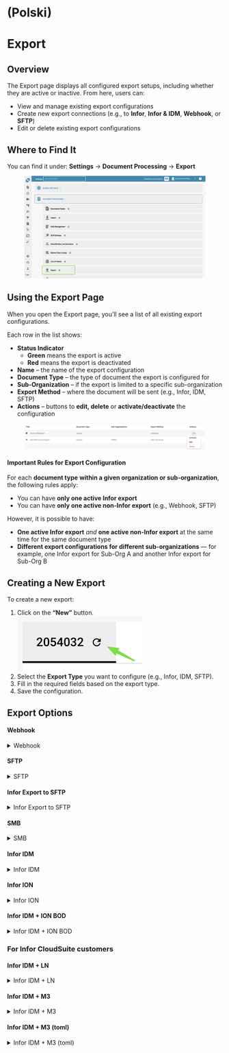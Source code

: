 
# (Polski)

# Export

## Overview

The Export page displays all configured export setups, including whether they are active or inactive. From here, users can:

* View and manage existing export configurations
* Create new export connections (e.g., to **Infor**, **Infor & IDM**, **Webhook**, or **SFTP**)
* Edit or delete existing export configurations

## Where to Find It

You can find it under: **Settings** → **Document Processing** → **Export**

<figure><img src="../../../.gitbook/assets/image (442).png" alt=""><figcaption></figcaption></figure>

## **Using the Export Page**

When you open the Export page, you’ll see a list of all existing export configurations.

Each row in the list shows:

* **Status Indicator**
  * **Green** means the export is active
  * **Red** means the export is deactivated
* **Name** – the name of the export configuration
* **Document Type** – the type of document the export is configured for
* **Sub-Organization** – if the export is limited to a specific sub-organization
* **Export Method** – where the document will be sent (e.g., Infor, IDM, SFTP)
* **Actions** – buttons to **edit, delete** or **activate/deactivate** the configuration

<figure><img src="../../../.gitbook/assets/image (15).png" alt=""><figcaption></figcaption></figure>

#### **Important Rules for Export Configuration**

For each **document type** **within a given organization or sub-organization**, the following rules apply:

* You can have **only one active Infor export**
* You can have **only one active non-Infor export** (e.g., Webhook, SFTP)

However, it is possible to have:

* **One active Infor export** _and_ **one active non-Infor export** at the same time for the same document type
* **Different export configurations for different sub-organizations** — for example, one Infor export for Sub-Org A and another Infor export for Sub-Org B

## **Creating a New Export**

To create a new export:

1. Click on the **“New”** button.\
   ![](<../../../.gitbook/assets/image (1) (1) (1).png>)
2. Select the **Export Type** you want to configure (e.g., Infor, IDM, SFTP).
3. Fill in the required fields based on the export type.
4. Save the configuration.

## Export Options&#x20;

#### Webhook

<details>

<summary>Webhook</summary>

<figure><img src="../../../.gitbook/assets/image (15) (1).png" alt=""><figcaption></figcaption></figure>

#### **Field Descriptions**

* **Title**\
  The name of the export configuration. This will appear in the export list.
* **Sub-Organization** _(optional)_\
  A dropdown with all available sub-organizations.
  * If left empty: applies to the main organization.
  * If selected: the export will only apply to the chosen sub-organization.
* **Document Type**\
  Dropdown listing all available document types.\
  This determines which type of document this export configuration applies to.
* **Export URL** \
  The destination URL where the document should be exported.

</details>

#### SFTP

<details>

<summary>SFTP</summary>

<figure><img src="../../../.gitbook/assets/image (16).png" alt=""><figcaption></figcaption></figure>

**Field Descriptions**

* **Title**\
  The name of the export configuration. This will appear in the export list.
* **Sub-Organization** _(optional)_\
  A dropdown with all available sub-organizations.
  * If left empty: applies to the main organization.
  * If selected: the export will only apply to the chosen sub-organization.
* **Document Type**\
  Dropdown listing all available document types.\
  This determines which type of document this export configuration applies to.

- **Username**\
  The username used to authenticate against the SFTP server.
- **Password**\
  The corresponding password for the SFTP account. Ensure the account has write access to the specified folder.
- **Server URL**\
  The hostname or IP address of the target SFTP server.
- **Port**\
  The port used to connect to the SFTP server.
- **Folder**\
  The path on the SFTP server where documents should be uploaded (e.g., `/incoming/invoices/`).\
  Must exist and be writable.
-   **XSLT File (Optional)**

    The **XSLT file** allows for transformation of the default DocBits export format.

    * **When to use:**\
      Only if the receiving system requires a different structure or specific formatting that differs from the DocBits default.
    * **Leave it empty** if the default export format meets the requirements.

</details>

#### Infor Export to SFTP

<details>

<summary>Infor Export to SFTP</summary>

<figure><img src="../../../.gitbook/assets/image (5) (1).png" alt=""><figcaption></figcaption></figure>

**Field Descriptions**

* **Title**\
  The name of the export configuration. This will appear in the export list.
* **Sub-Organization** _(optional)_\
  A dropdown with all available sub-organizations.
  * If left empty: applies to the main organization.
  * If selected: the export will only apply to the chosen sub-organization.
* **Document Type**\
  Dropdown listing all available document types.\
  This determines which type of document this export configuration applies to.

- **IDM Mapping File**\
  Select a mapping file from the file manager.\
  [Need help creating one? View the IDM Mapping Guide](../../../infor-integration-and-configuration/exporting-to-infor/creating-an-idm-mapping-file.md)
- **BOD Mapping File**\
  Select a mapping file from the file manager.\
  [Need help creating one? View the BOD Mapping Guide](../../../infor-integration-and-configuration/exporting-to-infor/creating-a-bod-mapping-file.md)
- **Folder**\
  The path on the SFTP server where documents should be uploaded (e.g., `/incoming/invoices/`).\
  Must exist and be writable.

</details>

#### **SMB**

<details>

<summary>SMB</summary>

<figure><img src="../../../.gitbook/assets/image (6) (1).png" alt=""><figcaption></figcaption></figure>

#### **Field Descriptions**

* **Title**\
  The name of the export configuration. This will appear in the export list.
* **Sub-Organization** _(optional)_\
  A dropdown with all available sub-organizations.
  * If left empty: applies to the main organization.
  * If selected: the export will only apply to the chosen sub-organization.
* **Document Type**\
  Dropdown listing all available document types.\
  This determines which type of document this export configuration applies to.

- **Username**\
  The username used to connect to the SMB share.
- **Password**\
  The corresponding password for SMB authentication.
- **Server URL**\
  The address of the SMB server.
- **Port**\
  Port number used to access the SMB share.
- **Folder**\
  The folder path within the SMB share where documents should be saved(e.g., `/incoming/invoices/`).\
  Must exist and be writable.
-   **JPL Mapping File (Optional)**

    The **JPL file** is used to define a transformation of the exported data before it is written to the SMB share.

    * **When to use:**\
      Only when the exported document data needs to be adjusted to match external formatting or system expectations.
    * **Leave it empty** if no transformation is necessary.

</details>

#### **Infor IDM**&#x20;

<details>

<summary>Infor IDM </summary>

<figure><img src="../../../.gitbook/assets/image (13) (1).png" alt=""><figcaption></figcaption></figure>

#### **Field Descriptions**

* **Title**\
  The name of the export configuration. This will appear in the export list.
* **Sub-Organization** _(optional)_\
  A dropdown with all available sub-organizations.
  * If left empty: applies to the main organization.
  * If selected: the export will only apply to the chosen sub-organization.
* **Document Type**\
  Dropdown listing all available document types.\
  This determines which type of document this export configuration applies to.

- **ION Mapping File**\
  Select a mapping file from the file manager.
- **IDM Mapping File**\
  Select a mapping file from the file manager.\
  [Need help creating one? View the IDM Mapping Guide](../../../infor-integration-and-configuration/exporting-to-infor/creating-an-idm-mapping-file.md)
- **Cloud / On-Prem Toggle**\
  A switch to indicate the Infor deployment type:
  * **Cloud**: Select this if  Infor CloudSuite customer.
  * **On-Prem**: Select this if Infor is self-hosted.

</details>

#### **Infor ION**

<details>

<summary>Infor ION</summary>

<figure><img src="../../../.gitbook/assets/image (11) (1).png" alt=""><figcaption></figcaption></figure>

#### **Field Descriptions**

* **Title**\
  The name of the export configuration. This will appear in the export list.
* **Sub-Organization** _(optional)_\
  A dropdown with all available sub-organizations.
  * If left empty: applies to the main organization.
  * If selected: the export will only apply to the chosen sub-organization.
* **Document Type**\
  Dropdown listing all available document types.\
  This determines which type of document this export configuration applies to.

- **ION Mapping File**\
  Select a mapping file from the file manager.
- **BOD Mapping File**\
  Select a mapping file from the file manager.\
  [Need help creating one? View the BOD Mapping Guide](../../../infor-integration-and-configuration/exporting-to-infor/creating-a-bod-mapping-file.md)
- **Cloud / On-Prem Toggle**\
  A switch to indicate the Infor deployment type:
  * **Cloud**: Select this if  Infor CloudSuite customer.
  * **On-Prem**: Select this if Infor is self-hosted.

</details>

#### Infor IDM + ION BOD

<details>

<summary>Infor IDM + ION BOD</summary>

<figure><img src="../../../.gitbook/assets/image (9) (1).png" alt=""><figcaption></figcaption></figure>

#### **Field Descriptions**

* **Title**\
  The name of the export configuration. This will appear in the export list.
* **Sub-Organization** _(optional)_\
  A dropdown with all available sub-organizations.
  * If left empty: applies to the main organization.
  * If selected: the export will only apply to the chosen sub-organization.
* **Document Type**\
  Dropdown listing all available document types.\
  This determines which type of document this export configuration applies to.

- **ION Mapping File**\
  Select a mapping file from the file manager.
- **IDM Mapping File**\
  Select a mapping file from the file manager.\
  [Need help creating one? View the IDM Mapping Guide](../../../infor-integration-and-configuration/exporting-to-infor/creating-an-idm-mapping-file.md)
- **BOD Mapping File**\
  Select a mapping file from the file manager.\
  [Need help creating one? View the BOD Mapping Guide](../../../infor-integration-and-configuration/exporting-to-infor/creating-a-bod-mapping-file.md)
- **Cloud / On-Prem Toggle**\
  A switch to indicate the Infor deployment type:
  * **Cloud**: Select this if  Infor CloudSuite customer.
  * **On-Prem**: Select this if Infor is self-hosted.

</details>

### For Infor CloudSuite customers

#### Infor IDM + LN&#x20;

<details>

<summary>Infor IDM + LN </summary>

<figure><img src="../../../.gitbook/assets/image (17).png" alt=""><figcaption></figcaption></figure>

#### **Field Descriptions**

* **Title**\
  The name of the export configuration. This will appear in the export list.
* **Sub-Organization** _(optional)_\
  A dropdown with all available sub-organizations.
  * If left empty: applies to the main organization.
  * If selected: the export will only apply to the chosen sub-organization.
* **Document Type**\
  Dropdown listing all available document types.\
  This determines which type of document this export configuration applies to.

- **ION Mapping File**\
  Select a mapping file from the file manager.
- **IDM Mapping File**\
  Select a mapping file from the file manager.\
  [Need help creating one? View the IDM Mapping Guide](../../../infor-integration-and-configuration/exporting-to-infor/creating-an-idm-mapping-file.md)

* **LN Mapping File**\
  Select a mapping file from the file manager.\
  [Need help creating one? View the LN Mapping Example](../../../infor-integration-and-configuration/exporting-to-infor/ln/example-export-ln/)&#x20;

</details>

#### Infor IDM + M3&#x20;

<details>

<summary>Infor IDM + M3 </summary>

<figure><img src="../../../.gitbook/assets/image (18).png" alt=""><figcaption></figcaption></figure>

#### **Field Descriptions**

* **Title**\
  The name of the export configuration. This will appear in the export list.
* **Sub-Organization** _(optional)_\
  A dropdown with all available sub-organizations.
  * If left empty: applies to the main organization.
  * If selected: the export will only apply to the chosen sub-organization.
* **Document Type**\
  Dropdown listing all available document types.\
  This determines which type of document this export configuration applies to.

- **ION Mapping File**\
  Select a mapping file from the file manager.
- **IDM Mapping File**\
  Select a mapping file from the file manager.\
  [Need help creating one? View the IDM Mapping Guide](../../../infor-integration-and-configuration/exporting-to-infor/creating-an-idm-mapping-file.md)
- **M3 Mapping File**\
  Select a mapping file from the file manager.\
  [Need help creating one? View the M3 Mapping Example](../../../infor-integration-and-configuration/exporting-to-infor/m3/example-export-m3.md)&#x20;

</details>

#### Infor IDM + M3 (toml)

<details>

<summary>Infor IDM + M3 (toml)</summary>

<figure><img src="../../../.gitbook/assets/image (19).png" alt=""><figcaption></figcaption></figure>

#### **Field Descriptions**

* **Title**\
  The name of the export configuration. This will appear in the export list.
* **Sub-Organization** _(optional)_\
  A dropdown with all available sub-organizations.
  * If left empty: applies to the main organization.
  * If selected: the export will only apply to the chosen sub-organization.
* **Document Type**\
  Dropdown listing all available document types.\
  This determines which type of document this export configuration applies to.

- **ION Mapping File**\
  Select a mapping file from the file manager.
- **IDM Mapping File**\
  Select a mapping file from the file manager.\
  [Need help creating one? View the IDM Mapping Guide](../../../infor-integration-and-configuration/exporting-to-infor/creating-an-idm-mapping-file.md)
- **M3 toml Mapping File**\
  Select a mapping file from the file manager or use the select Toml option to use a toml created with the rule manager. \
  [Need help creating one? View the Rule Manager Guide](rule-manager/)

</details>

